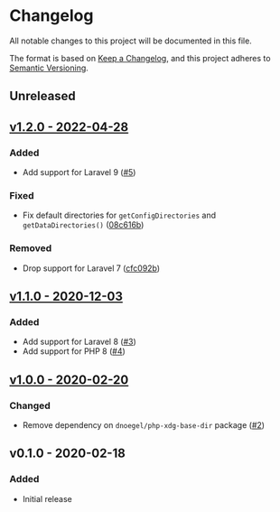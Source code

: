 # Changelog

All notable changes to this project will be documented in this file.

The format is based on [Keep a Changelog](https://keepachangelog.com), and this project adheres to [Semantic Versioning](https://semver.org).

## Unreleased

## [v1.2.0 - 2022-04-28](https://github.com/owenvoke/laravel-xdg/compare/v1.1.0...v1.2.0)

### Added
- Add support for Laravel 9 ([#5](https://github.com/owenvoke/laravel-xdg/pull/5))

### Fixed
- Fix default directories for `getConfigDirectories` and `getDataDirectories()` ([08c616b](https://github.com/owenvoke/laravel-xdg/commit/08c616b11af423da8454e51b3e8f87de017c9753))

### Removed
- Drop support for Laravel 7 ([cfc092b](https://github.com/owenvoke/laravel-xdg/commit/cfc092b4aa7826a808b33f2ab7e8ee8a5497917c))

## [v1.1.0 - 2020-12-03](https://github.com/owenvoke/laravel-xdg/compare/v1.0.0...v1.1.0)

### Added
- Add support for Laravel 8 ([#3](https://github.com/owenvoke/laravel-xdg/pull/3))
- Add support for PHP 8 ([#4](https://github.com/owenvoke/laravel-xdg/pull/4))

## [v1.0.0 - 2020-02-20](https://github.com/owenvoke/laravel-xdg/compare/v0.1.0...v1.0.0)

### Changed
- Remove dependency on `dnoegel/php-xdg-base-dir` package ([#2](https://github.com/owenvoke/laravel-xdg/pull/2))

## v0.1.0 - 2020-02-18

### Added
- Initial release
